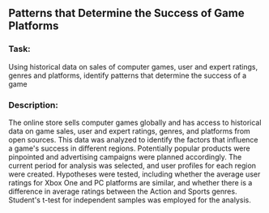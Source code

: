 ## Patterns that Determine the Success of Game Platforms

### Task: 
Using historical data on sales of computer games, user and expert ratings, genres and platforms, identify patterns that determine the success of a game

### Description:
The online store sells computer games globally and has access to historical data on game sales, user and expert ratings, genres, and platforms from open sources. This data was analyzed to identify the factors that influence a game's success in different regions. Potentially popular products were pinpointed and advertising campaigns were planned accordingly. The current period for analysis was selected, and user profiles for each region were created. Hypotheses were tested, including whether the average user ratings for Xbox One and PC platforms are similar, and whether there is a difference in average ratings between the Action and Sports genres. Student's t-test for independent samples was employed for the analysis.
